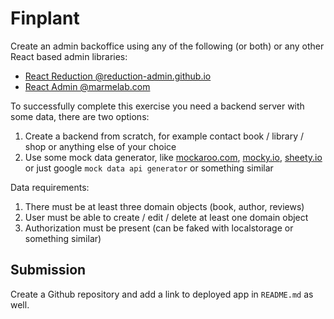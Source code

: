 # Finplant

Create an admin backoffice using any of the following (or both) or any other React based admin libraries:

- [React Reduction @reduction-admin.github.io](https://reduction-admin.github.io/react-reduction/)
- [React Admin @marmelab.com](https://marmelab.com/react-admin/)

To successfully complete this exercise you need a backend server with some data, there are two options:

1. Create a backend from scratch, for example contact book / library / shop or anything else of your choice
1. Use some mock data generator, like [mockaroo.com](https://www.mockaroo.com/), [mocky.io](https://designer.mocky.io/), [sheety.io](https://sheety.co/) or just google `mock data api generator` or something similar

Data requirements:

1. There must be at least three domain objects (book, author, reviews)
1. User must be able to create / edit / delete at least one domain object
1. Authorization must be present (can be faked with localstorage or something similar)

## Submission

Create a Github repository and add a link to deployed app in `README.md` as well.
